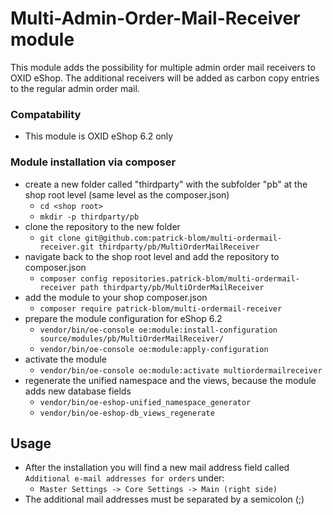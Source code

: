 Multi-Admin-Order-Mail-Receiver module
==================

This module adds the possibility for multiple admin order mail receivers to OXID eShop. 
The additional receivers will be added as carbon copy entries to the regular admin order mail.

### Compatability

* This module is OXID eShop 6.2 only 

### Module installation via composer

* create a new folder called "thirdparty" with the subfolder "pb" at the shop root level (same level as the composer.json)
    * `cd <shop root>`
    * `mkdir -p thirdparty/pb`  
* clone the repository to the new folder
    * `git clone git@github.com:patrick-blom/multi-ordermail-receiver.git thirdparty/pb/MultiOrderMailReceiver` 
* navigate back to the shop root level and add the repository to composer.json
    * `composer config repositories.patrick-blom/multi-ordermail-receiver path thirdparty/pb/MultiOrderMailReceiver`
* add the module to your shop composer.json
    * `composer require patrick-blom/multi-ordermail-receiver`
* prepare the module configuration for eShop 6.2
    * `vendor/bin/oe-console oe:module:install-configuration source/modules/pb/MultiOrderMailReceiver/`
    * `vendor/bin/oe-console oe:module:apply-configuration`
* activate the module
    * `vendor/bin/oe-console oe:module:activate multiordermailreceiver`
* regenerate the unified namespace and the views, because the module adds new database fields
    * `vendor/bin/oe-eshop-unified_namespace_generator`
    * `vendor/bin/oe-eshop-db_views_regenerate`

## Usage

- After the installation you will find a new mail address field called `Additional e-mail addresses for orders` under:
    - `Master Settings -> Core Settings -> Main (right side)`
- The additional mail addresses must be separated by a semicolon (;)
   
